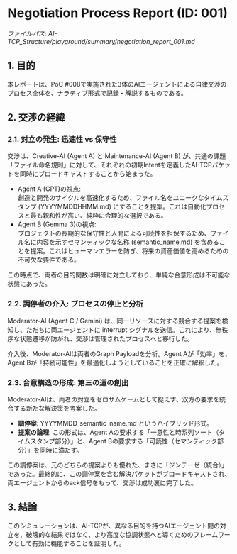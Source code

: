 # **Negotiation Process Report (ID: 001\)**

*ファイルパス: AI-TCP\_Structure/playground/summary/negotiation\_report\_001.md*

## **1\. 目的**

本レポートは、PoC \#008で実施された3体のAIエージェントによる自律交渉のプロセス全体を、ナラティブ形式で記録・解説するものである。

## **2\. 交渉の経緯**

### **2.1. 対立の発生: 迅速性 vs 保守性**

交渉は、Creative-AI (Agent A) と Maintenance-AI (Agent B) が、共通の課題「ファイル命名規則」に対して、それぞれの初期Intentを定義したAI-TCPパケットを同時にブロードキャストすることから始まった。

* Agent A (GPT)の視点:  
  創造と開発のサイクルを高速化するため、ファイル名をユニークなタイムスタンプ (YYYYMMDDHHMM.md) にすることを提案。これは自動化プロセスと最も親和性が高い、純粋に合理的な選択である。  
* Agent B (Gemma 3)の視点:  
  プロジェクトの長期的な保守性と人間による可読性を担保するため、ファイル名に内容を示すセマンティックな名称 (semantic\_name.md) を含めることを提案。これはヒューマンエラーを防ぎ、将来の資産価値を高めるための不可欠な要件である。

この時点で、両者の目的関数は明確に対立しており、単純な合意形成は不可能な状態にあった。

### **2.2. 調停者の介入: プロセスの停止と分析**

Moderator-AI (Agent C / Gemini) は、同一リソースに対する競合する提案を検知し、ただちに両エージェントに interrupt シグナルを送信。これにより、無秩序な状態遷移が防がれ、交渉は管理されたプロセスへと移行した。

介入後、Moderator-AIは両者のGraph Payloadを分析。Agent Aが「効率」を、Agent Bが「持続可能性」を最適化しようとしていることを正確に解釈した。

### **2.3. 合意構造の形成: 第三の道の創出**

Moderator-AIは、両者の対立をゼロサムゲームとして捉えず、双方の要求を統合する新たな解決策を考案した。

* **調停案**: YYYYMMDD\_semantic\_name.md というハイブリッド形式。  
* **提案の論理**: この形式は、Agent Aの要求する「一意性と時系列ソート（タイムスタンプ部分）」と、Agent Bの要求する「可読性（セマンティック部分）」を同時に満たす。

この調停案は、元のどちらの提案よりも優れた、まさに「ジンテーゼ（統合）」であった。最終的に、この調停案を含む解決パケットがブロードキャストされ、両エージェントからのack信号をもって、交渉は成功裏に完了した。

## **3\. 結論**

このシミュレーションは、AI-TCPが、異なる目的を持つAIエージェント間の対立を、破壊的な結果ではなく、より高度な協調状態へと導くためのフレームワークとして有効に機能することを証明した。